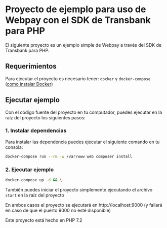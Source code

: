 # Proyecto de ejemplo para uso de Webpay con el SDK de Transbank para PHP

El siguiente proyecto es un ejemplo simple de Webpay a través del
SDK de Transbank para PHP.

## Requerimientos
Para ejecutar el proyecto es necesario tener: 
 ```docker``` y ```docker-compose``` ([como instalar Docker](https://docs.docker.com/install/))

## Ejecutar ejemplo
Con el código fuente del proyecto en tu computador, puedes ejecutar en la raíz del proyecto los siguientes pasos:

### 1. Instalar dependencias

Para instalar las dependencia puedes ejecutar el siguiente comando en tu consola:
```bash
docker-compose run --rm -w /var/www web composer install
```

### 2. Ejecutar ejemplo

```bash
docker-compose up -d && \
```
También puedes iniciar el proyecto simplemente ejecutando el archivo `start` en la raíz del proyecto

En ambos casos el proyecto se ejecutará en http://localhost:9000 (y fallará en caso de que el puerto 9000 no esté disponible)

Este proyecto está hecho en PHP 7.2
